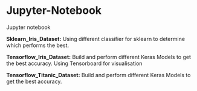 # Jupyter-Notebook
Jupyter notebook 

__Sklearn_Iris_Dataset:__   Using different classifier for sklearn to determine which performs the best.
 
 __Tensorflow_Iris_Dataset:__ Build and perform different Keras Models to get the best accuracy. Using Tensorboard for visualisation
 
 __Tensorflow_Titanic_Dataset:__ Build and perform different Keras Models to get the best accuracy.

